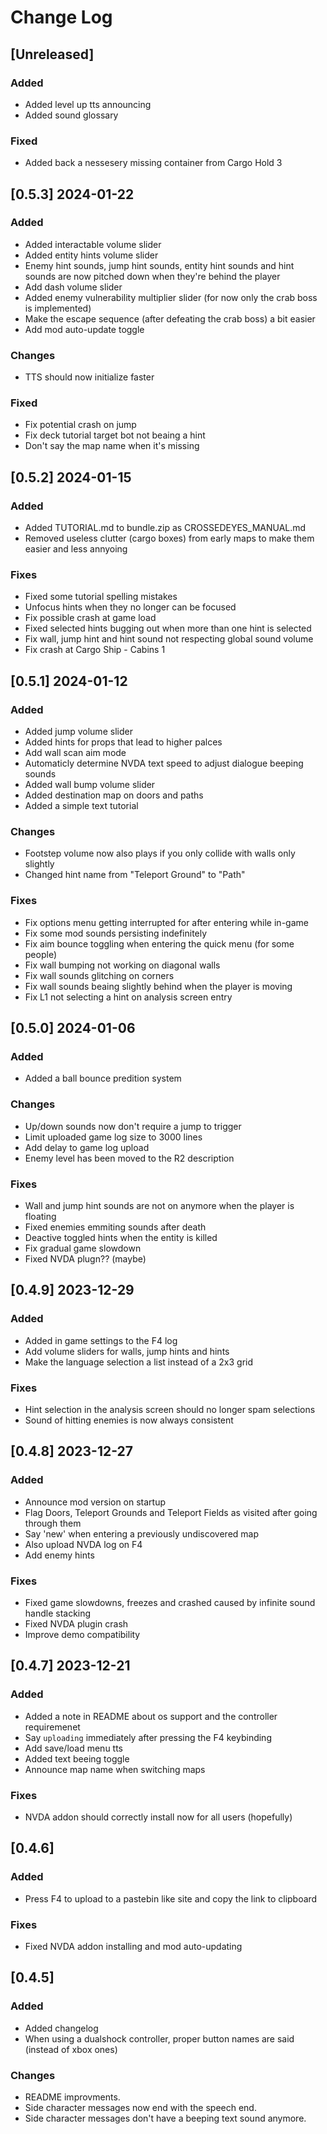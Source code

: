 <!-- markdownlint-disable MD013 MD024 -->

# Change Log

## [Unreleased]

### Added

- Added level up tts announcing
- Added sound glossary

### Fixed

- Added back a nessesery missing container from Cargo Hold 3

## [0.5.3] 2024-01-22

### Added

- Added interactable volume slider
- Added entity hints volume slider
- Enemy hint sounds, jump hint sounds, entity hint sounds and hint sounds are now pitched down when they're behind the player
- Add dash volume slider
- Added enemy vulnerability multiplier slider (for now only the crab boss is implemented)
- Make the escape sequence (after defeating the crab boss) a bit easier
- Add mod auto-update toggle

### Changes

- TTS should now initialize faster

### Fixed

- Fix potential crash on jump
- Fix deck tutorial target bot not beaing a hint
- Don't say the map name when it's missing

## [0.5.2] 2024-01-15

### Added

- Added TUTORIAL.md to bundle.zip as CROSSEDEYES_MANUAL.md
- Removed useless clutter (cargo boxes) from early maps to make them easier and less annyoing

### Fixes

- Fixed some tutorial spelling mistakes
- Unfocus hints when they no longer can be focused
- Fix possible crash at game load
- Fixed selected hints bugging out when more than one hint is selected
- Fix wall, jump hint and hint sound not respecting global sound volume
- Fix crash at Cargo Ship - Cabins 1

## [0.5.1] 2024-01-12

### Added

- Added jump volume slider
- Added hints for props that lead to higher palces
- Add wall scan aim mode
- Automaticly determine NVDA text speed to adjust dialogue beeping sounds
- Added wall bump volume slider
- Added destination map on doors and paths
- Added a simple text tutorial

### Changes

- Footstep volume now also plays if you only collide with walls only slightly
- Changed hint name from "Teleport Ground" to "Path"

### Fixes

- Fix options menu getting interrupted for after entering while in-game
- Fix some mod sounds persisting indefinitely
- Fix aim bounce toggling when entering the quick menu (for some people)
- Fix wall bumping not working on diagonal walls
- Fix wall sounds glitching on corners
- Fix wall sounds beaing slightly behind when the player is moving
- Fix L1 not selecting a hint on analysis screen entry

## [0.5.0] 2024-01-06

### Added

- Added a ball bounce predition system

### Changes

- Up/down sounds now don't require a jump to trigger
- Limit uploaded game log size to 3000 lines
- Add delay to game log upload
- Enemy level has been moved to the R2 description

### Fixes

- Wall and jump hint sounds are not on anymore when the player is floating
- Fixed enemies emmiting sounds after death
- Deactive toggled hints when the entity is killed
- Fix gradual game slowdown
- Fixed NVDA plugn?? (maybe)

## [0.4.9] 2023-12-29

### Added

- Added in game settings to the F4 log
- Add volume sliders for walls, jump hints and hints
- Make the language selection a list instead of a 2x3 grid

### Fixes

- Hint selection in the analysis screen should no longer spam selections
- Sound of hitting enemies is now always consistent

## [0.4.8] 2023-12-27

### Added

- Announce mod version on startup
- Flag Doors, Teleport Grounds and Teleport Fields as visited after going through them
- Say 'new' when entering a previously undiscovered map
- Also upload NVDA log on F4
- Add enemy hints

### Fixes

- Fixed game slowdowns, freezes and crashed caused by infinite sound handle stacking
- Fixed NVDA plugin crash
- Improve demo compatibility

## [0.4.7] 2023-12-21

### Added

- Added a note in README about os support and the controller requiremenet
- Say `uploading` immediately after pressing the F4 keybinding
- Add save/load menu tts
- Added text beeing toggle
- Announce map name when switching maps

### Fixes

- NVDA addon should correctly install now for all users (hopefully)

## [0.4.6]

### Added

- Press F4 to upload to a pastebin like site and copy the link to clipboard

### Fixes

- Fixed NVDA addon installing and mod auto-updating

## [0.4.5]

### Added

- Added changelog
- When using a dualshock controller, proper button names are said (instead of xbox ones)

### Changes

- README improvments.
- Side character messages now end with the speech end.
- Side character messages don't have a beeping text sound anymore.
